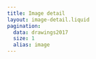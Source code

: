 ```yaml
---
title: Image detail
layout: image-detail.liquid
pagination:
  data: drawings2017
  size: 1
  alias: image
---
```

